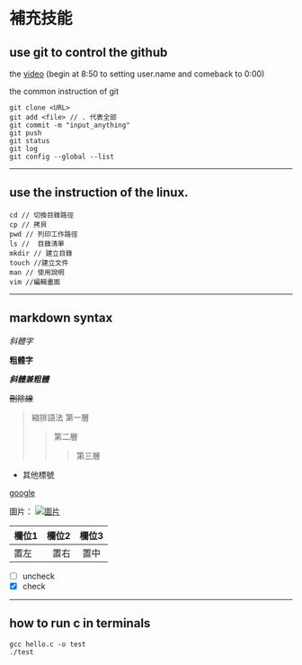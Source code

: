 #  補充技能

## use git to control the github
the [video](<https://drive.google.com/file/d/15xcSumf4d2xWc1GKnjNUqzil6V6x7RP4/view?usp=drive_link>) (begin at 8:50 to setting user.name and comeback to 0:00)

the common instruction of git
```
git clone <URL>
git add <file> // . 代表全部
git commit -m "input_anything"
git push
git status
git log
git config --global --list
```
---
## use the instruction of the linux.
```
cd // 切換目錄路徑
cp // 拷貝
pwd // 列印工作路徑
ls //  目錄清單
mkdir // 建立目錄
touch //建立文件
man // 使用說明
vim //編輯畫面
```
---
## markdown syntax
*斜體字*

**粗體字**

***斜體兼粗體***

~~刪除線~~

>縮排語法
>第一層
>>第二層
>>>第三層

- 其他標號

[google](https://google.com "游標顯示")

圖片：
[![圖片](https://img.sportsv.net/img/article/cover/9/106629/fit-BrHFceq1A5-945x495.jpg)](https://www.google.com/url?sa=i&url=https%3A%2F%2Fwww.sportsv.net%2Farticles%2F106629&psig=AOvVaw2MCyf16OQzKfFIIHIy2-hn&ust=1695556923597000&source=images&cd=vfe&opi=89978449&ved=0CBEQjRxqFwoTCND5jfHXwIEDFQAAAAAdAAAAABAE)

| 欄位1 | 欄位2 | 欄位3 |
| :-- | --: |:--:|
| 置左  | 置右 | 置中 |


 - [ ] uncheck
 - [x] check
---
## how to run c in terminals
```
gcc hello.c -o test
./test
```
